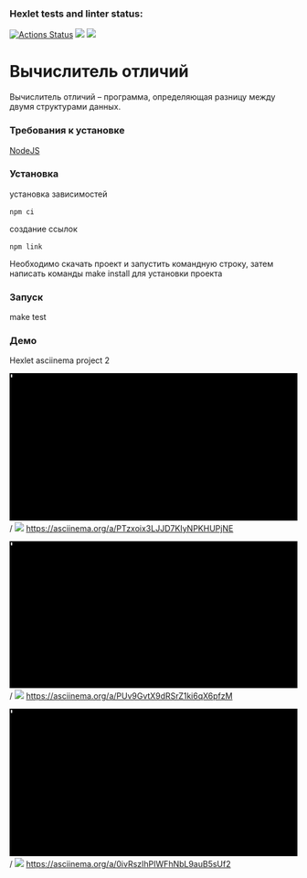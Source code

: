 ### Hexlet tests and linter status:

[![Actions Status](https://github.com/dommastrino/frontend-project-46/workflows/hexlet-check/badge.svg)](https://github.com/dommastrino/frontend-project-46/actions) <a href="https://codeclimate.com/github/dommastrino/frontend-project-46/maintainability"><img src="https://api.codeclimate.com/v1/badges/bc058fcea75980819428/maintainability" /></a> <a href="https://codeclimate.com/github/dommastrino/frontend-project-46/test_coverage"><img src="https://api.codeclimate.com/v1/badges/bc058fcea75980819428/test_coverage" /></a>

# Вычислитель отличий

Вычислитель отличий – программа, определяющая разницу между двумя структурами данных.

### Требования к установке

[NodeJS](https://nodejs.org/en/)

### Установка

установка зависимостей

```
npm ci
```

создание ссылок

```
npm link
```

Необходимо скачать проект и запустить командную строку, затем написать команды make install для установки проекта

### Запуск

make test

### Демо

Hexlet asciinema project 2

![Alt text](asciinemas/gif1.gif) / ![](gif1.gif) https://asciinema.org/a/PTzxoix3LJJD7KIyNPKHUPjNE

![Alt text](asciinemas/gif2.gif) / ![](gif2.gif) https://asciinema.org/a/PUv9GvtX9dRSrZ1ki6qX6pfzM

![Alt text](asciinemas/gif3.gif) / ![](gif3.gif) https://asciinema.org/a/0ivRszIhPIWFhNbL9auB5sUf2
